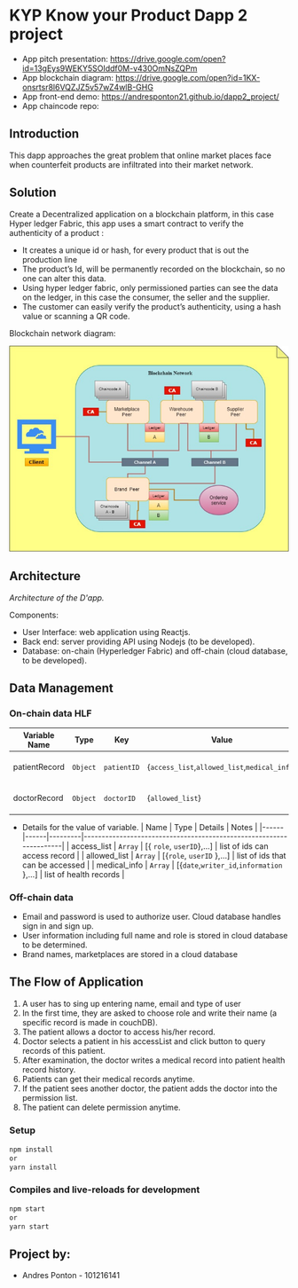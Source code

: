 # KYP Know your Product Dapp 2 project

- App pitch presentation: https://drive.google.com/open?id=13gEys9WEKY5SOIddf0M-v430OmNsZQPm
- App blockchain diagram: https://drive.google.com/open?id=1KX-onsrtsr8l6VQZJZ5v57wZ4wlB-GHG
- App front-end demo: https://andresponton21.github.io/dapp2_project/
- App chaincode repo: 

## Introduction

This dapp approaches the great problem that online market places face when counterfeit products are infiltrated into their market network. 

## Solution

Create a Decentralized application on a blockchain platform, in this case Hyper ledger Fabric, this app uses a smart contract to verify the authenticity of a product :

- It creates a unique id or hash, for every product that is out the production line
- The product’s Id, will be permanently recorded on the blockchain, so no one can alter this data.
- Using hyper ledger fabric, only permissioned parties can see the data on the ledger, in this case the consumer, the seller and the supplier.
- The customer can easily verify the product’s authenticity, using a hash value or scanning a QR code.

Blockchain network diagram:

  ![](./documentation/KYPdiagram.jpg)

 
## Architecture

<!-- ![](./documentation/architectureofapp.png) -->

_Architecture of the D'app._

Components:

- User Interface: web application using Reactjs.
- Back end: server providing API using Nodejs (to be developed).
- Database: on-chain (Hyperledger Fabric) and off-chain (cloud database, to be developed).

## Data Management

### On-chain data HLF

| Variable Name | Type     | Key         | Value                                         | Notes              |
| ------------- | -------- | ----------- | --------------------------------------------- | ------------------ |
| patientRecord | `Object` | `patientID` | {`access_list`,`allowed_list`,`medical_info`} | record for patient |
| doctorRecord  | `Object` | `doctorID`  | {`allowed_list`}                              | record for doctor  |

- Details for the value of variable.
  | Name | Type | Details | Notes |
  |------|------|---------|--------------------------------------------------------------------|
  | access_list | `Array` | [{ `role`, `userID`},...] | list of ids can access record |
  | allowed_list | `Array` | [{`role`, `userID` },...] | list of ids that can be accessed |
  | medical_info | `Array` | [{`date`,`writer_id`,`information` },...] | list of health records |

### Off-chain data

- Email and password is used to authorize user. Cloud database handles sign in and sign up.
- User information including full name and role is stored in cloud database to be determined.
- Brand names, marketplaces are stored in a cloud database

## The Flow of Application

1. A user has to sing up entering name, email and type of user
2. In the first time, they are asked to choose role and write their name (a specific record is made in couchDB).
3. The patient allows a doctor to access his/her record.
4. Doctor selects a patient in his accessList and click button to query records of this patient.
5. After examination, the doctor writes a medical record into patient health record history.
6. Patients can get their medical records anytime.
7. If the patient sees another doctor, the patient adds the doctor into the permission list.
8. The patient can delete permission anytime.


### Setup

```
npm install
or
yarn install
```

### Compiles and live-reloads for development

```
npm start
or
yarn start
```

## Project by:

- Andres Ponton - 101216141

